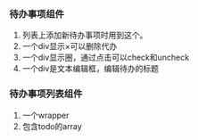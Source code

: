 ### 待办事项组件
1. 列表上添加新待办事项时用到这个。
2. 一个div显示×可以删除代办
3. 一个div显示圈，通过点击可以check和uncheck
4. 一个div是文本编辑框，编辑待办的标题

### 待办事项列表组件
1. 一个wrapper
2. 包含todo的array